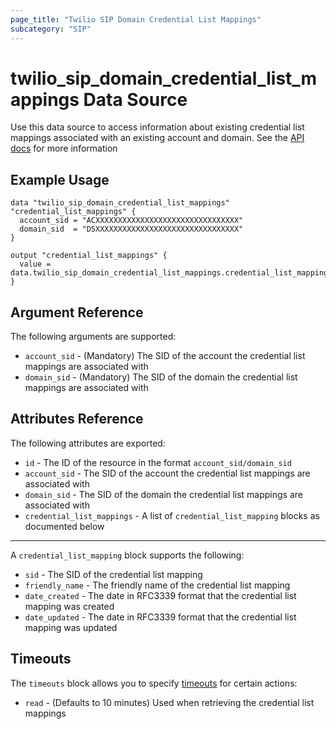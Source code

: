 ```yaml
---
page_title: "Twilio SIP Domain Credential List Mappings"
subcategory: "SIP"
---
```


# twilio_sip_domain_credential_list_mappings Data Source

Use this data source to access information about existing credential list mappings associated with an existing account and domain. See the [API docs](https://www.twilio.com/docs/voice/sip/api/sip-credentiallistmappings-resource) for more information

## Example Usage

```hcl
data "twilio_sip_domain_credential_list_mappings" "credential_list_mappings" {
  account_sid = "ACXXXXXXXXXXXXXXXXXXXXXXXXXXXXXXXX"
  domain_sid  = "DSXXXXXXXXXXXXXXXXXXXXXXXXXXXXXXXX"
}

output "credential_list_mappings" {
  value = data.twilio_sip_domain_credential_list_mappings.credential_list_mappings
}
```

## Argument Reference

The following arguments are supported:

- `account_sid` - (Mandatory) The SID of the account the credential list mappings are associated with
- `domain_sid` - (Mandatory) The SID of the domain the credential list mappings are associated with

## Attributes Reference

The following attributes are exported:

- `id` - The ID of the resource in the format `account_sid/domain_sid`
- `account_sid` - The SID of the account the credential list mappings are associated with
- `domain_sid` - The SID of the domain the credential list mappings are associated with
- `credential_list_mappings` - A list of `credential_list_mapping` blocks as documented below

---

A `credential_list_mapping` block supports the following:

- `sid` - The SID of the credential list mapping
- `friendly_name` - The friendly name of the credential list mapping
- `date_created` - The date in RFC3339 format that the credential list mapping was created
- `date_updated` - The date in RFC3339 format that the credential list mapping was updated

## Timeouts

The `timeouts` block allows you to specify [timeouts](https://www.terraform.io/docs/configuration/resources.html#timeouts) for certain actions:

- `read` - (Defaults to 10 minutes) Used when retrieving the credential list mappings
